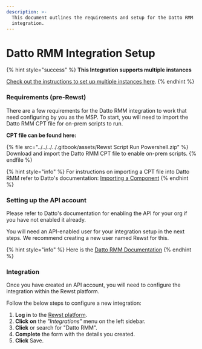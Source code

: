 ```yaml
---
description: >-
  This document outlines the requirements and setup for the Datto RMM
  integration.
---
```


# Datto RMM Integration Setup

{% hint style="success" %}
**This Integration supports multiple instances**

[Check out the instructions to set up multiple instances here](../../general/multi-instance-integration/multi-instance-integration-setup.md).
{% endhint %}

### Requirements (pre-Rewst)

There are a few requirements for the Datto RMM integration to work that need configuring by you as the MSP. To start, you will need to import the Datto RMM CPT file for on-prem scripts to run.

**CPT file can be found here:**

{% file src="../../../../.gitbook/assets/Rewst Script Run Powershell.zip" %}
Download and import the Datto RMM CPT file to enable on-prem scripts.
{% endfile %}

{% hint style="info" %}
For instructions on importing a CPT file into Datto RMM refer to Datto's documentation: [Importing a Component](https://rmm.datto.com/help/en/Content/3NEWUI/Automation/Components/COMPONENTLIBRARY.htm#Importing\_a\_component)
{% endhint %}

### Setting up the API account

Please refer to Datto's documentation for enabling the API for your org if you have not enabled it already.

You will need an API-enabled user for your integration setup in the next steps. We recommend creating a new user named Rewst for this.

{% hint style="info" %}
Here is the [Datto RMM Documentation](https://rmm.datto.com/help/en/Content/2SETUP/APIv2.htm?Highlight=API%20account)
{% endhint %}

### Integration

Once you have created an API account, you will need to configure the integration within the Rewst platform.

Follow the below steps to configure a new integration:

1. **Log in** to the [Rewst platform](https://app.rewst.io/).
2. **Click** **on** the _"Integrations"_ menu on the left sidebar.
3. **Click** or search for "Datto RMM".
4. **Complete** the form with the details you created.
5. **Click** Save.
